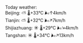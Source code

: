 Today weather:  
Beijing: ⛅️  🌡️+33°C 🌬️↑4km/h  
Tianjin: ⛅️  🌡️+32°C 🌬️↗7km/h  
Shijiazhuang: ☀️   🌡️+29°C 🌬️↘4km/h  
Tangshan: ☀️   🌡️+34°C 🌬️↗13km/h  
